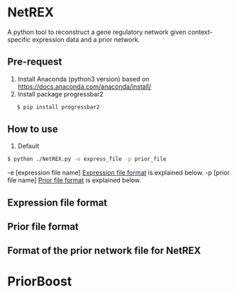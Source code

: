 # NetREX
A python tool to reconstruct a gene regulatory network given context-specific expression data and a prior network.

## Pre-request
1. Install Anaconda (python3 version) based on https://docs.anaconda.com/anaconda/install/
2. Install package progressbar2
```bash
   $ pip install progressbar2
```

## How to use
1. Default
```bash
$ python ./NetREX.py -e express_file -p prior_file 
```   
-e [expression file name] [Expression file format](#exp-file-format) is explained below. 
-p [prior file name] [Prior file format](#prior-file-format) is explained below. 




## Expression file format

## Prior file format

## Format of the prior network file for NetREX

# PriorBoost

